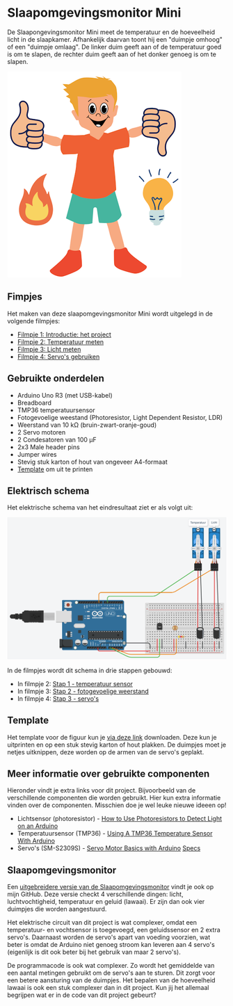 # Slaapomgevingsmonitor Mini

De Slaapongevingsmonitor Mini meet de temperatuur en de hoeveelheid licht in de slaapkamer. Afhankelijk daarvan toont hij een "duimpje omhoog" of een "duimpje omlaag". De linker duim geeft aan of de temperatuur goed is om te slapen, de rechter duim geeft aan of het donker genoeg is om te slapen.

![Resultaat](documentation/template-result.png)

## Fimpjes

Het maken van deze slaapomgevingsmonitor Mini wordt uitgelegd in de volgende filmpjes:

- [Filmpje 1: Introductie: het project]()
- [Filmpje 2: Temperatuur meten]()
- [Filmpje 3: Licht meten]()
- [Filmpje 4: Servo's gebruiken]()

## Gebruikte onderdelen

- Arduino Uno R3 (met USB-kabel)
- Breadboard
- TMP36 temperatuursensor
- Fotogevoelige weestand (Photoresistor, Light Dependent Resistor, LDR)
- Weerstand van 10 kΩ (bruin-zwart-oranje-goud)
- 2 Servo motoren
- 2 Condesatoren van 100 µF
- 2x3 Male header pins
- Jumper wires
- Stevig stuk karton of hout van ongeveer A4-formaat
- [Template](documentation/template.pdf) om uit te printen

## Elektrisch schema

Het elektrische schema van het eindresultaat ziet er als volgt uit:

![Electical diagram](documentation/electrical-diagram-step-3.png)

In de filmpjes wordt dit schema in drie stappen gebouwd:

- In filmpje 2: [Stap 1 - temperatuur sensor](documentation/electrical-diagram-step-1.png) 
- In filmpje 3: [Stap 2 - fotogevoelige weerstand](documentation/electrical-diagram-step-2.png)
- In filmpje 4: [Stap 3 - servo's](documentation/electrical-diagram-step-3.png)

## Template
Het template voor de figuur kun je [via deze link](documentation/template.pdf) downloaden. Deze kun je uitprinten en op een stuk stevig karton of hout plakken. De duimpjes moet je netjes uitknippen, deze worden op de armen van de servo's geplakt.

## Meer informatie over gebruikte componenten
Hieronder vindt je extra links voor dit project. Bijvoorbeeld van de verschillende componenten die worden gebruikt. Hier kun extra informatie vinden over de componenten. Misschien doe je wel leuke nieuwe ideeen op!

- Lichtsensor (photoresistor) - [How to Use Photoresistors to Detect Light on an Arduino](https://www.circuitbasics.com/how-to-use-photoresistors-to-detect-light-on-an-arduino/)
- Temperatuursensor (TMP36) - [Using A TMP36 Temperature Sensor With Arduino](https://bc-robotics.com/tutorials/using-a-tmp36-temperature-sensor-with-arduino/) 
- Servo's (SM-S2309S) - [Servo Motor Basics with Arduino](https://docs.arduino.cc/learn/electronics/servo-motors/) [Specs](https://descargas.cetronic.es/microservo.pdf)

## Slaapomgevingsmonitor

Een [uitgebreidere versie van de Slaapomgevingsmonitor](https://github.com/MartenSchukkinkROC/slaapomgevingsmonitor) vindt je ook op mijn GitHub. Deze versie checkt 4 verschillende dingen: licht, luchtvochtigheid, temperatuur en geluid (lawaai). Er zijn dan ook vier duimpjes die worden aangestuurd.

Het elektrische circuit van dit project is wat complexer, omdat een temperatuur- en vochtsensor is toegevoegd, een geluidssensor en 2 extra servo's. Daarnaast worden de servo's apart van voeding voorzien, wat beter is omdat de Arduino niet genoeg stroom kan leveren aan 4 servo's (eigenlijk is dit ook beter bij het gebruik van maar 2 servo's). 

De programmacode is ook wat complexer. Zo wordt het gemiddelde van een aantal metingen gebruikt om de servo's aan te sturen. Dit zorgt voor een betere aansturing van de duimpjes. Het bepalen van de hoeveelheid lawaai is ook een stuk complexer dan in dit project. Kun jij het allemaal begrijpen wat er in de code van dit project gebeurt?